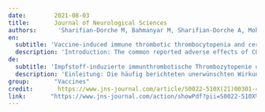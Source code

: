```yaml
---
date:        2021-08-03
title:       Journal of Neurological Sciences
authors:      'Sharifian-Dorche M, Bahmanyar M, Sharifian-Dorche A, Mohammadi P, Nomovi M, Mowla A.'
en:
  subtitle: 'Vaccine-induced immune thrombotic thrombocytopenia and cerebral venous sinus thrombosis post COVID-19 vaccination; a systematic review.'
  description: 'Introduction: The common reported adverse effects of COVID-19 vaccination consist of the injection site’s local reaction followed by several non-specific flu-like symptoms. However, rare cases of vaccine-induced immune thrombotic thrombocytopenia (VITT) and cerebral venous sinus thrombosis (CVST) after viral vector vaccines (ChAdOx1 nCoV-19 vaccine, Ad26.COV2 vaccine) have been reported. Herein we systemically reviewed the reported cases of CVST and VITT following the COVID-19 vaccination. Methods: This systematic review was performed according to the Preferred Reporting Items for Systematic Reviews and Meta-Analyses (PRISMA) statement. We searched PubMed until May 19, 2021, and the following Keywords were used: COVID Vaccine & Neurology, AstraZeneca COVID vaccine, ChAdOx1 nCoV-19 COVID vaccine, AZD1222 COVID vaccine, Janssen COVID vaccine, Johnson & Johnson COVID vaccine, Ad26.COV2 COVID vaccine. The authors evaluated the abstracts and titles of each article for screening and inclusion. English reports about post-vaccine CVST and VITT in humans were collected. Results: Until May 19, we found 877 articles with the searched terms. We found 12 articles, which overall present clinical features of 36 patients with CVST and VITT after the ChAdOx1 nCoV-19 vaccine. Moreover, two articles were noted, which present 13 patients with CVST and VITT after Ad26.COV2 vaccine. The majority of the patients were females. Symptom onset occurred within one week after the first dose of vaccination (Range 4-19 days). Headache was the most common presenting symptom. Intracerebral hemorrhage (ICH) and/or Subarachnoid hemorrhage (SAH) were reported in 49% of the patients. The platelet count of the patients was between 5 and 127 cells×109/l, PF4 IgG Assay and d-Dimer were positive in the majority of the reported cases. Among 49 patients with CVST, at least 19 patients died (39%) due to complications of CVST and VITT. Conclusion: Health care providers should be familiar with the clinical presentations, pathophysiology, diagnostic criteria, and management consideration of this rare but severe and potentially fatal complication of the COVID-19 vaccination. Early diagnosis and quick initiation of the treatment may help to provide patients with a more favorable neurological outcome. Keywords: Ad26.COV2 vaccine; Cerebral venous sinus thrombosis; ChAdOx1 nCoV-19 vaccine; Vaccine-induced immune thrombotic thrombocytopenia.'
de: 
  subtitle: 'Impfstoff-induzierte immunthrombotische Thrombozytopenie und zerebrale venöse Sinusthrombose nach COVID-19-Impfung; eine systematische Übersicht.'
  description: 'Einleitung: Die häufig berichteten unerwünschten Wirkungen der COVID-19-Impfung bestehen in einer lokalen Reaktion an der Injektionsstelle, gefolgt von verschiedenen unspezifischen grippeähnlichen Symptomen. Es wurden jedoch auch seltene Fälle von impfstoffinduzierter immunthrombotischer Thrombozytopenie (VITT) und zerebraler venöser Sinusthrombose (CVST) nach viralen Vektorimpfstoffen (ChAdOx1 nCoV-19-Impfstoff, Ad26.COV2-Impfstoff) gemeldet. In diesem Artikel haben wir die gemeldeten Fälle von CVST und VITT nach der COVID-19-Impfung systematisch untersucht. Methoden: Diese systematische Überprüfung wurde gemäß der PRISMA-Erklärung (Preferred Reporting Items for Systematic Reviews and Meta-Analyses) durchgeführt. Wir haben PubMed bis zum 19. Mai 2021 durchsucht und die folgenden Schlüsselwörter verwendet: COVID Vaccine & Neurology, AstraZeneca COVID vaccine, ChAdOx1 nCoV-19 COVID vaccine, AZD1222 COVID vaccine, Janssen COVID vaccine, Johnson & Johnson COVID vaccine, Ad26.COV2 COVID vaccine. Die Autoren bewerteten die Abstracts und Titel der einzelnen Artikel für das Screening und die Aufnahme. Es wurden englischsprachige Berichte über CVST und VITT nach der Impfung beim Menschen gesammelt. Ergebnisse: Bis zum 19. Mai fanden wir 877 Artikel mit den gesuchten Begriffen. Wir fanden 12 Artikel, die insgesamt die klinischen Merkmale von 36 Patienten mit CVST und VITT nach der ChAdOx1 nCoV-19-Impfung beschreiben. Darüber hinaus wurden zwei Artikel gefunden, in denen 13 Patienten mit CVST und VITT nach der Ad26.COV2-Impfung vorgestellt wurden. Die Mehrzahl der Patienten war weiblich. Die Symptome traten innerhalb einer Woche nach der ersten Impfdosis auf (Spanne 4-19 Tage). Kopfschmerzen waren das häufigste Symptom. Intrazerebrale Blutungen (ICH) und/oder Subarachnoidalblutungen (SAH) wurden bei 49 % der Patienten festgestellt. Die Thrombozytenzahl der Patienten lag zwischen 5 und 127 Zellen×109/l, PF4-IgG-Assay und d-Dimer waren in der Mehrzahl der gemeldeten Fälle positiv. Von den 49 Patienten mit CVST starben mindestens 19 Patienten (39 %) aufgrund von Komplikationen der CVST und VITT. Schlussfolgerung: Gesundheitsdienstleister sollten mit dem klinischen Erscheinungsbild, der Pathophysiologie, den Diagnosekriterien und den Behandlungsmöglichkeiten dieser seltenen, aber schweren und potenziell tödlichen Komplikation der COVID-19-Impfung vertraut sein. Eine frühzeitige Diagnose und ein rascher Beginn der Behandlung können dazu beitragen, dass die Patienten ein günstigeres neurologisches Ergebnis erzielen. Schlüsselwörter: Ad26.COV2-Impfstoff; Zerebralvenöse Sinusthrombose; ChAdOx1 nCoV-19-Impfstoff; Impfstoff-induzierte immunthrombotische Thrombozytopenie.'
group:       "Vaccines"
credit:       https://www.jns-journal.com/article/S0022-510X(21)00301-4/fulltext
link:       "https://www.jns-journal.com/action/showPdf?pii=S0022-510X%2821%2900301-4"
---
```

<object data="{{ page.link }}" style='height:calc(100vh - 400px); width: 100%' type='application/pdf'></object>